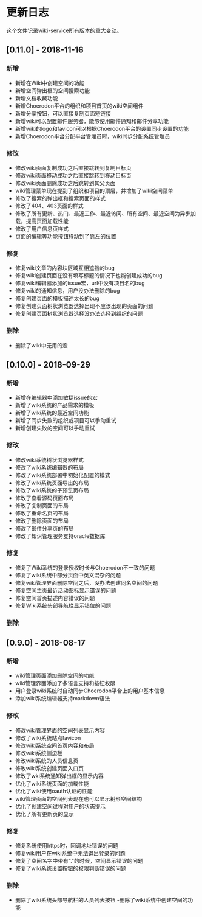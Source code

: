 # 更新日志
这个文件记录wiki-service所有版本的重大变动。

## [0.11.0] - 2018-11-16
### 新增
- 新增在Wiki中创建空间的功能
- 新增空间弹出框的空间搜索功能
- 新增文档收藏功能
- 新增Choerodon平台的组织和项目首页的wiki空间组件
- 新增分享按钮，可以直接复制页面短链接
- 新增wiki可以配置邮件服务器，能够使用邮件通知和邮件分享功能
- 新增wiki的logo和favicon可以根据Choerodon平台的设置同步设置的功能
- 新增Choerodon平台分配平台管理员时，wiki同步分配系统管理员

### 修改
- 修改wiki页面复制成功之后直接跳转到复制目标页
- 修改wiki页面移动成功之后直接跳转到移动目标页
- 修改wiki页面删除成功之后跳转到其父页面
- wiki管理菜单现在提到了组织和项目的顶层，并增加了wiki空间菜单
- 修改了搜索的弹出框和搜索页面的样式
- 修改了404、403页面的样式
- 修改了所有更新、热门、最近工作、最近访问、所有空间、最近空间为异步加载，提高页面加载性能
- 修改了用户信息页样式
- 页面的编辑等功能按钮移动到了靠左的位置

### 修复
- 修复wiki文章的内容块区域互相遮挡的bug
- 修复wiki创建页面在没有填写标题的情况下也能创建成功的bug
- 修复wiki编辑器添加的issue宏，url中没有项目名的bug
- 修复wiki的通知信息，用户没办法删除的bug
- 修复创建页面的模板描述太长的bug
- 修复创建页面树状浏览器选择出现不应该出现的页面的问题
- 修复创建页面树状浏览器选择没办法选择到组织的问题

### 删除
- 删除了wiki中无用的宏

## [0.10.0] - 2018-09-29
### 新增
- 新增在编辑器中添加敏捷issue的宏
- 新增了wiki系统的产品需求的模板
- 新增了wiki系统的最近空间功能
- 新增了同步失败的组织或项目可以手动重试
- 新增创建失败的空间可以手动重试

### 修改
- 修改wiki系统树状浏览器样式
- 修改了wiki系统编辑器的布局
- 修改了wiki系统部署中初始化配置的模式
- 修改了wiki系统页面导出的布局
- 修改了wiki系统的子预览页布局
- 修改了查看源码页面布局
- 修改了复制页面的布局
- 修改了重命名页的布局
- 修改了删除页面的布局
- 修改了邮件分享页的布局
- 修改了知识管理服务支持oracle数据库

### 修复
- 修复了Wiki系统的登录授权时长与Choerodon不一致的问题
- 修复了wiki系统中部分页面中英文混杂的问题
- 修复wiki管理界面删除空间之后，没办法创建同名空间的问题
- 修复空间主页最近活动图标显示错误的问题
- 修复空间首页描述内容错误的问题
- 修复Wiki系统头部导航栏显示错位的问题

### 删除

## [0.9.0] - 2018-08-17
### 新增
- wiki管理页面添加删除空间的功能
- wiki管理界面添加了多语言支持和按钮权限
- 用户登录wiki系统时自动同步Choerodon平台上的用户基本信息
- 添加wiki系统编辑器支持markdown语法

### 修改
- 修改wiki管理界面的空间列表显示内容
- 修改了wiki系统站点favicon
- 修改wiki系统空间首页内容和布局
- 修改wiki系统侧边栏
- 修改wiki系统的人员信息页
- 修改wiki系统创建页面入口页
- 修改了wki系统通知弹出框的显示内容
- 优化了wiki系统页面的加载性能
- 优化了wiki使用oauth认证的性能
- wiki管理页面的空间列表现在也可以显示树形空间结构
- 优化了创建空间过程对用户的状态提示
- 优化了所有更新页的显示

### 修复
- 修复系统使用https时，回调地址错误的问题
- 修复wiki用户在wiki系统中无法退出登录的问题
- 修复了空间名字中带有"."的时候，空间显示错误的问题
- 修复了wiki系统设置按钮的权限判断错误的问题

### 删除
- 删除了wiki系统头部导航栏的人员列表按钮
-删除了wiki系统中创建空间的功能